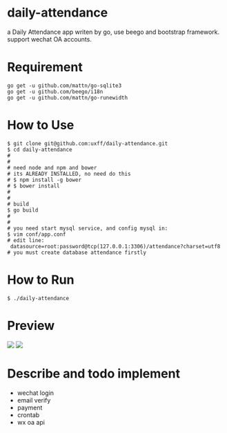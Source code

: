# daily-attendance
a Daily Attendance app writen by go, use beego and bootstrap framework. support wechat OA accounts.

# Requirement

```
go get -u github.com/mattn/go-sqlite3
go get -u github.com/beego/i18n
go get -u github.com/mattn/go-runewidth
```

# How to Use

```
$ git clone git@github.com:uxff/daily-attendance.git
$ cd daily-attendance
#
#
# need node and npm and bower
# its ALREADY INSTALLED, no need do this
# $ npm install -g bower
# $ bower install
#
#
# build
$ go build
#
#
# you need start mysql service, and config mysql in:
$ vim conf/app.conf
# edit line:
 datasource=root:password@tcp(127.0.0.1:3306)/attendance?charset=utf8
# you must create database attendance firstly

```

# How to Run

```
$ ./daily-attendance
```

# Preview
![](https://raw.githubusercontent.com/uxff/daily-attendance/master/20181127073913.png)
![](https://raw.githubusercontent.com/uxff/daily-attendance/master/20181127074015.png)


# Describe and todo implement

- wechat login
- email verify
- payment
- crontab
- wx oa api



